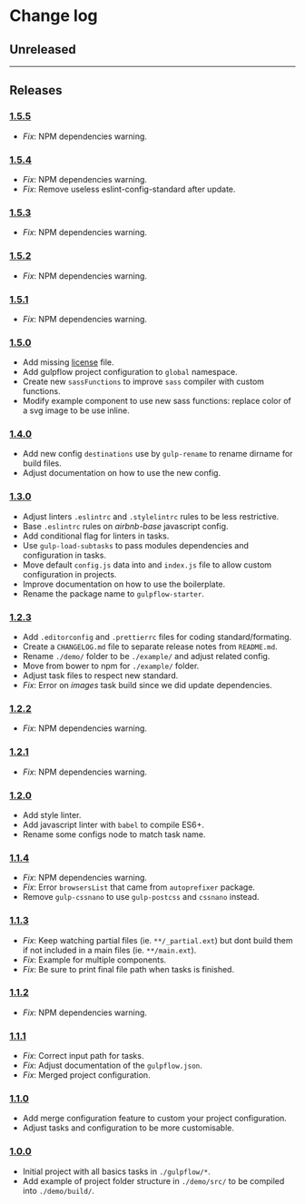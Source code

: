 # Change log

## Unreleased

---

## Releases

### [1.5.5](https://github.com/essomia/gulpflow-starter/compare/1.5.4...1.5.5)

- _Fix_: NPM dependencies warning.

### [1.5.4](https://github.com/essomia/gulpflow-starter/compare/1.5.3...1.5.4)

- _Fix_: NPM dependencies warning.
- _Fix_: Remove useless eslint-config-standard after update.

### [1.5.3](https://github.com/essomia/gulpflow-starter/compare/1.5.2...1.5.3)

- _Fix_: NPM dependencies warning.

### [1.5.2](https://github.com/essomia/gulpflow-starter/compare/1.5.1...1.5.2)

- _Fix_: NPM dependencies warning.

### [1.5.1](https://github.com/essomia/gulpflow-starter/compare/1.5.0...1.5.1)

- _Fix_: NPM dependencies warning.

### [1.5.0](https://github.com/essomia/gulpflow-starter/compare/1.4.0...1.5.0)

- Add missing [license](./LICENSE) file.
- Add gulpflow project configuration to `global` namespace.
- Create new `sassFunctions` to improve `sass` compiler with custom functions.
- Modify example component to use new sass functions: replace color of a svg image to be use inline.

### [1.4.0](https://github.com/essomia/gulpflow-starter/compare/1.3.0...1.4.0)

- Add new config `destinations` use by `gulp-rename` to rename dirname for build files.
- Adjust documentation on how to use the new config.

### [1.3.0](https://github.com/essomia/gulpflow-starter/compare/1.2.3...1.3.0)

- Adjust linters `.eslintrc` and `.stylelintrc` rules to be less restrictive.
- Base `.eslintrc` rules on _airbnb-base_ javascript config.
- Add conditional flag for linters in tasks.
- Use `gulp-load-subtasks` to pass modules dependencies and configuration in tasks.
- Move default `config.js` data into and `index.js` file to allow custom configuration in projects.
- Improve documentation on how to use the boilerplate.
- Rename the package name to `gulpflow-starter`.

### [1.2.3](https://github.com/essomia/gulpflow-starter/compare/1.2.2...1.2.3)

- Add `.editorconfig` and `.prettierrc` files for coding standard/formating.
- Create a `CHANGELOG.md` file to separate release notes from `README.md`.
- Rename `./demo/` folder to be `./example/` and adjust related config.
- Move from bower to npm for `./example/` folder.
- Adjust task files to respect new standard.
- _Fix_: Error on _images_ task build since we did update dependencies.

### [1.2.2](https://github.com/essomia/gulpflow-starter/compare/1.2.1...1.2.2)

- _Fix_: NPM dependencies warning.

### [1.2.1](https://github.com/essomia/gulpflow-starter/compare/1.2.0...1.2.1)

- _Fix_: NPM dependencies warning.

### [1.2.0](https://github.com/essomia/gulpflow-starter/compare/1.1.4...1.2.0)

- Add style linter.
- Add javascript linter with `babel` to compile ES6+.
- Rename some configs node to match task name.

### [1.1.4](https://github.com/essomia/gulpflow-starter/compare/1.1.3...1.1.4)

- _Fix_: NPM dependencies warning.
- _Fix_: Error `browsersList` that came from `autoprefixer` package.
- Remove `gulp-cssnano` to use `gulp-postcss` and `cssnano` instead.

### [1.1.3](https://github.com/essomia/gulpflow-starter/compare/1.1.2...1.1.3)

- _Fix_: Keep watching partial files (ie. `**/_partial.ext`) but dont build them if not included in a main files (ie. `**/main.ext`).
- _Fix_: Example for multiple components.
- _Fix_: Be sure to print final file path when tasks is finished.

### [1.1.2](https://github.com/essomia/gulpflow-starter/compare/1.1.1...1.1.2)

- _Fix_: NPM dependencies warning.

### [1.1.1](https://github.com/essomia/gulpflow-starter/compare/1.1.0...1.1.1)

- _Fix_: Correct input path for tasks.
- _Fix_: Adjust documentation of the `gulpflow.json`.
- _Fix_: Merged project configuration.

### [1.1.0](https://github.com/essomia/gulpflow-starter/compare/1.0.0...1.1.0)

- Add merge configuration feature to custom your project configuration.
- Adjust tasks and configuration to be more customisable.

### [1.0.0](https://github.com/essomia/gulpflow-starter/tree/1.0.0)

- Initial project with all basics tasks in `./gulpflow/*`.
- Add example of project folder structure in `./demo/src/` to be compiled into `./demo/build/`.

